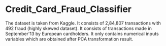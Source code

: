 # Credit_Card_Fraud_Classifier
The dataset is taken from Kaggle. It consists of 2,84,807 transactions with 492 fraud (highly skewed dataset). It consists of transactions made in September'13 by European cardholders. It only contains numerical inputs variables which are obtained after PCA transformation result. 
